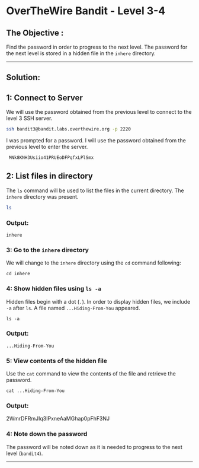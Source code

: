 # OverTheWire Bandit - Level 3-4

## The Objective :
Find the password in order to progress to the next level. The password for the next level is stored in a hidden file in the `inhere` directory.

---

## Solution:

## 1: Connect to Server
We will use the password obtained from the previous level to connect to the level 3 SSH server.

```bash
ssh bandit3@bandit.labs.overthewire.org -p 2220
```

I was prompted for a password. I will use the password obtained from the previous level to enter the server.

```bash
 MNk8KNH3Usiio41PRUEoDFPqfxLPlSmx
```

## 2: List files in directory
The `ls` command will be used to list the files in the current directory. The `inhere` directory was present.

```bash
ls
```

### Output:

```
inhere
```

### 3: Go to the `inhere` directory
We will change to the `inhere` directory using the `cd` command following:

```
cd inhere
```

### 4: Show hidden files using `ls -a`
Hidden files begin with a dot (`.`). In order to display hidden files, we include `-a` after `ls`. A file named `...Hiding-From-You` appeared. 

```
ls -a
```

### Output:
```
...Hiding-From-You
```

### 5: View contents of the hidden file
Use the `cat` command to view the contents of the file and retrieve the password.

```
cat ...Hiding-From-You
```

### Output:

2WmrDFRmJIq3IPxneAaMGhap0pFhF3NJ

### 4: Note down the password 
The password will be noted down as it is needed to progress to the next level (`bandit4`).

---
